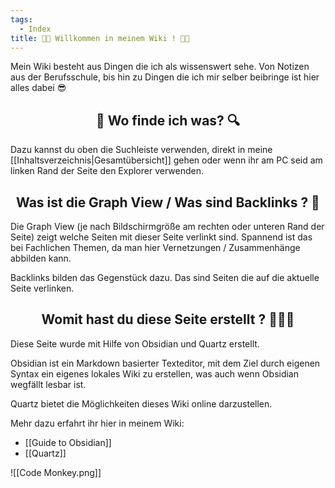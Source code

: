 ```yaml
---
tags:
  - Index
title: 👋🏻 Willkommen in meinem Wiki ! 👋🏻
---
```


Mein Wiki besteht aus Dingen die ich als wissenswert sehe. Von Notizen aus der Berufsschule, bis hin zu Dingen die ich mir selber beibringe ist hier alles dabei 😎

<h2 align="center"> 🔎 Wo finde ich was? 🔍</h2> 

Dazu kannst du oben die Suchleiste verwenden, direkt in meine [[Inhaltsverzeichnis|Gesamtübersicht]] gehen oder wenn ihr am PC seid am linken Rand der Seite den Explorer verwenden. 

<h2 align="center"> Was ist die Graph View / Was sind Backlinks ? 🤔 </h2>
Die Graph View (je nach Bildschirmgröße am rechten oder unteren Rand der Seite) zeigt welche Seiten mit dieser Seite verlinkt sind. Spannend ist das bei Fachlichen Themen, da man hier Vernetzungen / Zusammenhänge abbilden kann.

Backlinks bilden das Gegenstück dazu. Das sind Seiten die auf die aktuelle Seite verlinken.

<h2 align="center"> Womit hast du diese Seite erstellt ? 👨🏻‍💻</h2>
Diese Seite wurde mit Hilfe von Obsidian und Quartz erstellt.

Obsidian ist ein Markdown basierter Texteditor, mit dem Ziel durch eigenen Syntax ein eigenes lokales Wiki zu erstellen, was auch wenn Obsidian wegfällt lesbar ist. 

Quartz bietet die Möglichkeiten dieses Wiki online darzustellen.

Mehr dazu erfahrt ihr hier in meinem Wiki:

- [[Guide to Obsidian]]
- [[Quartz]]


![[Code Monkey.png]]
